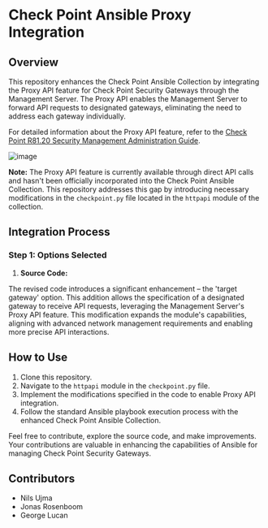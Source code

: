 # Check Point Ansible Proxy Integration

## Overview

This repository enhances the Check Point Ansible Collection by integrating the Proxy API feature for Check Point Security Gateways through the Management Server. The Proxy API enables the Management Server to forward API requests to designated gateways, eliminating the need to address each gateway individually.

For detailed information about the Proxy API feature, refer to the [Check Point R81.20 Security Management Administration Guide](link-to-guide).

 ![image](https://github.com/nilsujma-dev/Check-Point-Ansible-Proxy-Integration/assets/114651180/0a9dc69f-2a64-4511-bb95-01e28f0049af)


**Note:** The Proxy API feature is currently available through direct API calls and hasn't been officially incorporated into the Check Point Ansible Collection. This repository addresses this gap by introducing necessary modifications in the `checkpoint.py` file located in the `httpapi` module of the collection.

## Integration Process

### Step 1: Options Selected

1. **Source Code:** 

The revised code introduces a significant enhancement – the 'target gateway' option. This addition allows the specification of a designated gateway to receive API requests, leveraging the Management Server's Proxy API feature. This modification expands the module's capabilities, aligning with advanced network management requirements and enabling more precise API interactions.

## How to Use

1. Clone this repository.
2. Navigate to the `httpapi` module in the `checkpoint.py` file.
3. Implement the modifications specified in the code to enable Proxy API integration.
4. Follow the standard Ansible playbook execution process with the enhanced Check Point Ansible Collection.

Feel free to contribute, explore the source code, and make improvements. Your contributions are valuable in enhancing the capabilities of Ansible for managing Check Point Security Gateways.

## Contributors

- Nils Ujma
- Jonas Rosenboom
- George Lucan
